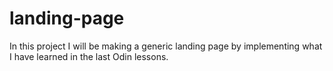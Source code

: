 # landing-page
In this project I will be making a generic landing page by implementing what I have learned in the last Odin lessons.